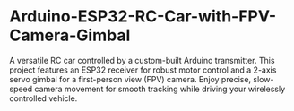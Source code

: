 # Arduino-ESP32-RC-Car-with-FPV-Camera-Gimbal
 A versatile RC car controlled by a custom-built Arduino transmitter. This project features an ESP32 receiver for robust motor control and a 2-axis servo gimbal for a first-person view (FPV) camera. Enjoy precise, slow-speed camera movement for smooth tracking while driving your wirelessly controlled vehicle.
